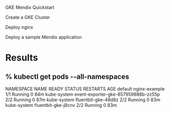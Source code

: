 
GKE Mendix Quickstart


Create a GKE Cluster

Deploy nginx

Deploy a sample Mendix application


# Results
## % kubectl get pods --all-namespaces
  NAMESPACE     NAME                                                             READY   STATUS    RESTARTS   AGE
  default       nginx-example                                                    1/1     Running   0          84m
  kube-system   event-exporter-gke-857959888b-zz55p                              2/2     Running   0          87m
  kube-system   fluentbit-gke-48d8z                                              2/2     Running   0          83m
  kube-system   fluentbit-gke-j8cnv                                              2/2     Running   0          83m

